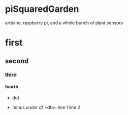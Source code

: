 # piSquaredGarden
arduino, raspberry pi, and a whole bunch of plant sensors
# first
## second
### third
#### fourth
* dot
- minus
_under_
*df*
~dfa~
line 1
line 2

